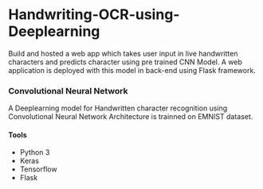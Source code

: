 # Handwriting-OCR-using-Deeplearning
Build and hosted a web app which takes user input in live handwritten characters and predicts character using pre trained CNN Model.
A web application is deployed with this model in back-end using Flask framework.

### Convolutional Neural Network
A Deeplearning model for Handwritten character recognition using Convolutional Neural Network Architecture is trainned on EMNIST dataset.

#### Tools 
* Python 3
* Keras
* Tensorflow
* Flask
